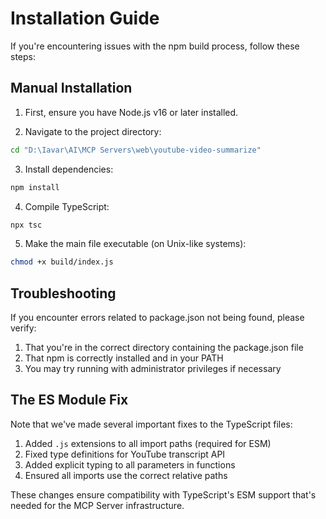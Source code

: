 # Installation Guide

If you're encountering issues with the npm build process, follow these steps:

## Manual Installation

1. First, ensure you have Node.js v16 or later installed.

2. Navigate to the project directory:
```bash
cd "D:\Iavar\AI\MCP Servers\web\youtube-video-summarize"
```

3. Install dependencies:
```bash
npm install
```

4. Compile TypeScript:
```bash
npx tsc
```

5. Make the main file executable (on Unix-like systems):
```bash
chmod +x build/index.js
```

## Troubleshooting

If you encounter errors related to package.json not being found, please verify:

1. That you're in the correct directory containing the package.json file
2. That npm is correctly installed and in your PATH
3. You may try running with administrator privileges if necessary

## The ES Module Fix

Note that we've made several important fixes to the TypeScript files:

1. Added `.js` extensions to all import paths (required for ESM)
2. Fixed type definitions for YouTube transcript API
3. Added explicit typing to all parameters in functions
4. Ensured all imports use the correct relative paths

These changes ensure compatibility with TypeScript's ESM support that's needed for the MCP Server infrastructure.
